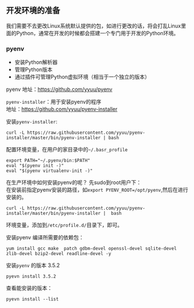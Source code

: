 ## 开发环境的准备
我们需要不去更改Linux系统默认提供的包，如进行更改的话，将会打乱Linux里面的Python，通常在开发的时候都会搭建一个专门用于开发的Python环境。

### pyenv
* 安装Python解析器
* 管理Python版本
* 通过插件可管理Python虚拟环境（相当于一个独立的版本）

pyenv 地址：https://github.com/yyuu/pyenv

`pyenv-installer`：用于安装pyenv的程序   
地址：https://github.com/yyuu/pyenv-installer

安装`pyenv-installer`:
```
curl -L https://raw.githubusercontent.com/yyuu/pyenv-installer/master/bin/pyenv-installer | bash
```
配置环境变量，在用户的家目录中的`~/.basr_profile`
```
export PATH="~/.pyenv/bin:$PATH"
eval "$(pyenv init -)"
eval "$(pyenv virtualenv-init -)"
```
在生产环境中如何安装pyenv的呢？
先sudo到root用户下：   
在安装前指定pyenv安装的路径，如`export PYENV_ROOT=/opt/pyenv`,然后在进行安装的。
```
curl -L https://raw.githubusercontent.com/yyuu/pyenv-installer/master/bin/pyenv-installer |  bash
```
环境变量，添加到`/etc/profile.d/`目录下，即可。

安装pyenv 编译所需要的依赖包：
```
yum install gcc make  patch gdbm-devel openssl-devel sqlite-devel zlib-devel bzip2-devel readline-devel -y
```

安装`pyenv` 的版本 3.5.2
```
pyevn install 3.5.2
```
查看能安装的版本：
```
pyevn install --list
```
